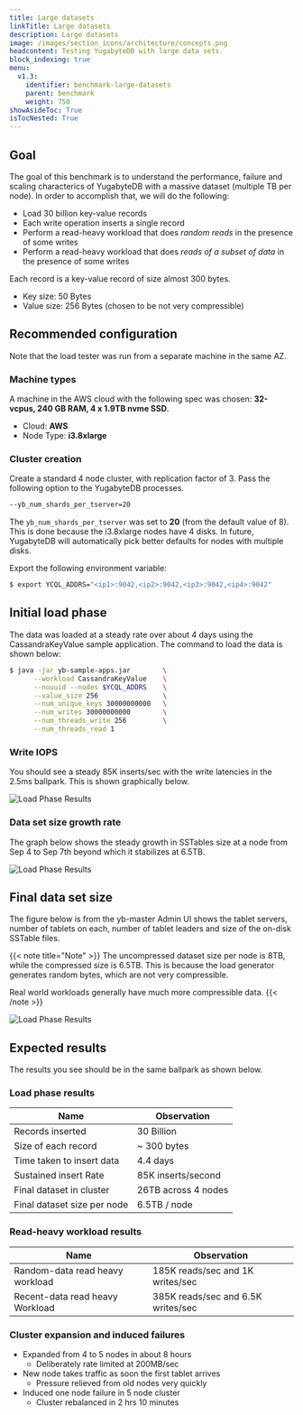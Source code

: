 ```yaml
---
title: Large datasets
linkTitle: Large datasets
description: Large datasets
image: /images/section_icons/architecture/concepts.png
headcontent: Testing YugabyteDB with large data sets.
block_indexing: true
menu:
  v1.3:
    identifier: benchmark-large-datasets
    parent: benchmark
    weight: 750
showAsideToc: True
isTocNested: True
---
```


## Goal

The goal of this benchmark is to understand the performance, failure and scaling characterics of YugabyteDB with a massive dataset (multiple TB per node). In order to accomplish that, we will do the following:

* Load 30 billion key-value records
* Each write operation inserts a single record
* Perform a read-heavy workload that does *random reads* in the presence of some writes
* Perform a read-heavy workload that does *reads of a subset of data* in the presence of some writes

Each record is a key-value record of size almost 300 bytes.

* Key size: 50 Bytes
* Value size: 256 Bytes (chosen to be not very compressible)

## Recommended configuration

Note that the load tester was run from a separate machine in the same AZ.

### Machine types

A machine in the AWS cloud with the following spec was chosen: **32-vcpus, 240 GB RAM, 4 x 1.9TB nvme SSD**.

* Cloud: **AWS**
* Node Type: **i3.8xlarge**

### Cluster creation

Create a standard 4 node cluster, with replication factor of 3. Pass the following option to the YugabyteDB processes.

```sh
--yb_num_shards_per_tserver=20
```

The `yb_num_shards_per_tserver` was set to **20** (from the default value of 8). This is done because the i3.8xlarge nodes have 4 disks. In future, YugabyteDB will automatically pick better defaults for nodes with multiple disks.

Export the following environment variable:

```sh
$ export YCQL_ADDRS="<ip1>:9042,<ip2>:9042,<ip3>:9042,<ip4>:9042"
```

## Initial load phase

The data was loaded at a steady rate over about 4 days using the CassandraKeyValue sample application. The command to load the data is shown below:

```sh
$ java -jar yb-sample-apps.jar        \
      --workload CassandraKeyValue    \
      --nouuid --nodes $YCQL_ADDRS    \
      --value_size 256                \
      --num_unique_keys 30000000000   \
      --num_writes 30000000000        \
      --num_threads_write 256         \
      --num_threads_read 1
```

### Write IOPS

You should see a steady 85K inserts/sec with the write latencies in the 2.5ms ballpark. This is shown graphically below.

![Load Phase Results](/images/benchmark/bench-large-dataset-inserts-1.png)

### Data set size growth rate

The graph below shows the steady growth in SSTables size at a node from Sep 4 to Sep 7th beyond which it stabilizes at 6.5TB.

![Load Phase Results](/images/benchmark/bench-large-dataset-inserts-2.png)

## Final data set size

The figure below is from the yb-master Admin UI shows the tablet servers, number of tablets on each, number of tablet leaders and size of the on-disk SSTable files.

{{< note title="Note" >}}
The uncompressed dataset size per node is 8TB, while the compressed size is 6.5TB. This is because the load generator generates random bytes, which are not very compressible.

Real world workloads generally have much more compressible data.
{{< /note >}}

![Load Phase Results](/images/benchmark/bench-large-dataset-inserts-3.png)

## Expected results

The results you see should be in the same ballpark as shown below.

### Load phase results

Name    | Observation
--------|------
Records inserted   | 30 Billion
Size of each record | ~ 300 bytes
Time taken to insert data | 4.4 days
Sustained insert Rate        | 85K inserts/second
Final dataset in cluster  | 26TB across 4 nodes
Final dataset size per node     | 6.5TB / node

### Read-heavy workload results

Name    | Observation
--------|------
Random-data read heavy workload | 185K reads/sec and 1K writes/sec
Recent-data read heavy Workload | 385K reads/sec and 6.5K writes/sec

### Cluster expansion and induced failures

* Expanded from 4 to 5 nodes in about 8 hours
  * Deliberately rate limited at 200MB/sec
* New node takes traffic as soon the first tablet arrives
  * Pressure relieved from old nodes very quickly
* Induced one node failure in 5 node cluster
  * Cluster rebalanced in 2 hrs 10 minutes
